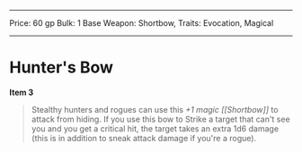 
---
Price: 60 gp
Bulk: 1
Base Weapon: Shortbow,
Traits: Evocation, Magical

---

# Hunter's Bow

**Item 3**

> Stealthy hunters and rogues can use this *+1 magic [[Shortbow]]* to attack from hiding. If you use this bow to Strike a target that can't see you and you get a critical hit, the target takes an extra 1d6 damage (this is in addition to sneak attack damage if you're a rogue).
